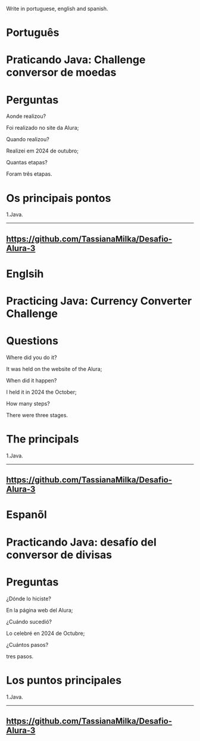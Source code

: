 Write in portuguese, english and spanish.

# Português

# Praticando Java: Challenge conversor de moedas

# Perguntas

Aonde realizou?

Foi realizado no site da Alura;

Quando realizou?

Realizei em 2024 de outubro;

Quantas etapas?

Foram três etapas.

# Os principais pontos

1.Java.
   
--------------------------------------------------------------------------------------------------------------------------------
https://github.com/TassianaMilka/Desafio-Alura-3
-------------------------------------------------------------------------------------------------------------------------------

# Englsih 


# Practicing Java: Currency Converter Challenge

# Questions

Where did you do it?

It was held on the website of the Alura;

When did it happen?

I held it in 2024 the October;

How many steps?

There were three stages.

# The principals

1.Java.


--------------------------------------------------------------------------------------------------------------------------------
https://github.com/TassianaMilka/Desafio-Alura-3
-------------------------------------------------------------------------------------------------------------------------------
# Espanõl

# Practicando Java: desafío del conversor de divisas

# Preguntas

¿Dónde lo hiciste?

En la página web del Alura;

¿Cuándo sucedió?

Lo celebré en 2024 de Octubre;

¿Cuántos pasos?

tres pasos.

# Los puntos principales

1.Java.

-------------------------------------------------------------------------------------------------------------------------------
https://github.com/TassianaMilka/Desafio-Alura-3
-------------------------------------------------------------------------------------------------------------------------------

